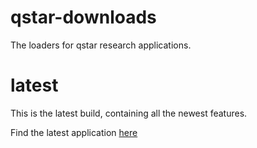 # qstar-downloads
The loaders for qstar research applications.

# latest
This is the latest build, containing all the newest features.

Find the latest application [here](https://github.com/qstar-cil/qstar-downloads/releases/tag/qstar-checker-latest)
